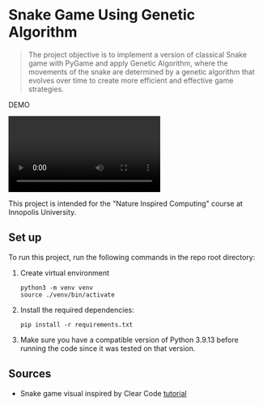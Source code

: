 # Snake Game Using Genetic Algorithm

> The project objective is to implement a version of classical Snake game with PyGame and apply Genetic Algorithm, where the movements of the snake are determined by a genetic algorithm that evolves over time to create more efficient and effective game strategies. 

DEMO



![demo](https://user-images.githubusercontent.com/88292173/235655419-ff523208-9c32-48b5-bca6-2ce57deedb33.MP4)



This project is intended for the "Nature Inspired Computing" course at Innopolis University.



## Set up
To run this project, run the following commands in the repo root directory:
1. Create virtual environment
    ```
    python3 -m venv venv
    source ./venv/bin/activate
    ```
2. Install the required dependencies:
    ```
    pip install -r requirements.txt
    ```
3. Make sure you have a compatible version of Python 3.9.13 before running the code since it was tested on that version.


## Sources
- Snake game visual inspired by Clear Code [tutorial](https://www.youtube.com/watch?app=desktop&v=QFvqStqPCRU&pp=ygUMUHlnYW1lIHNuYWtl)
